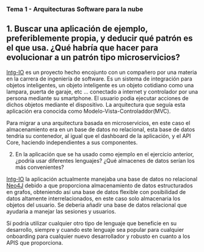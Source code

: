 ### Tema 1 - Arquitecturas Software para la nube 

## 1. Buscar una aplicación de ejemplo, preferiblemente propia, y deducir qué patrón es el que usa. ¿Qué habría que hacer para evolucionar a un patrón tipo microservicios?
[Intg-IO](https://github.com/Kevincamp/IntgIO.git) es un proyecto hecho encojunto con un compañero por una materia en la carrera de ingeniería de software. Es un sistema de integración para objetos inteligentes, un objeto inteligente es un objeto cotidiano como una lampara, puerta de garaje, etc ... conectado a internet y controlador por una persona mediante su smartphone. El usuario podia ejecutar acciones de dichos objetos mediante el dispositivo. La arquitectura que seguía esta aplicación era conocida como Modelo-Vista-Controladdor(MVC).

Para migrar a una arquitectura basada en microservicios, en este caso el almacenamiento era en un base de datos no relacional, esta base de datos tendria su contenedor, al igual que el dashboard de la aplicación, y el API Core, haciendo independientes a sus componentes.

2. En la aplicación que se ha usado como ejemplo en el ejercicio anterior, ¿podría usar diferentes lenguajes? ¿Qué almacenes de datos serían los más convenientes?

[Intg-IO](https://github.com/Kevincamp/IntgIO.git) la aplicación actualmente manejaba una base de datos no relacional [Neo4J](https://neo4j.com) debido a que proporciona almacenamiento de datos estructurados en grafos, obteniendo así una base de datos flexible con posibilidad de datos altamente interrelacionados, en este caso solo almacenaria los objetos del usuario. Se deberia añadir una base de datos relacional que ayudaria a manejar las sesiones y usuarios. 


Sí podría utilizar cualquier otro tipo de lenguaje que beneficie en su desarrollo, siempre y cuando este lenguaje sea popular para cualquier onboarding para cualquier nuevo desarrollador y robusto en cuanto a los APIS que proporciona.